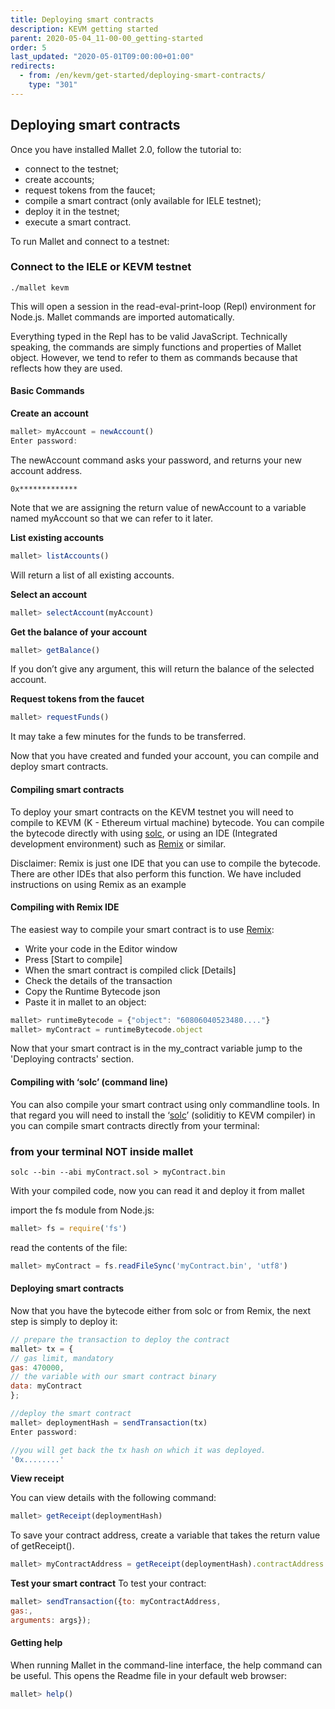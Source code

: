 ```yaml
---
title: Deploying smart contracts
description: KEVM getting started
parent: 2020-05-04_11-00-00_getting-started
order: 5
last_updated: "2020-05-01T09:00:00+01:00"
redirects:
  - from: /en/kevm/get-started/deploying-smart-contracts/
    type: "301"
---
```

## Deploying smart contracts

Once you have  installed Mallet 2.0, follow the tutorial to:

- connect to the testnet;
- create accounts;
- request tokens from the faucet;
- compile a smart contract (only available for IELE testnet);
- deploy it in the testnet;
- execute a smart contract.

To run Mallet and connect to a testnet:

### Connect to the IELE or KEVM testnet

```shell
./mallet kevm
```

This  will open a session in the read-eval-print-loop (Repl) environment for Node.js. Mallet commands are imported automatically.

Everything typed in the Repl has to be valid JavaScript. Technically speaking, the commands are simply functions and properties of Mallet object. However, we tend to refer to them as commands because that reflects how they are used.

#### Basic Commands

**Create an account**

```javascript
mallet> myAccount = newAccount() 
Enter password:
```

The newAccount command asks your password, and returns your new account address.

```shell
0x*************
```

Note that we are assigning the return value of newAccount to a variable named myAccount so that we can refer to it later.

**List existing accounts**

```javascript
mallet> listAccounts()
```

Will return a list of all existing accounts.

**Select an account**

```javascript
mallet> selectAccount(myAccount)
```

**Get the balance of your account**

```javascript
mallet> getBalance()
```

If you don’t give any argument, this will return the balance of the selected account.

**Request tokens from the faucet**

```javascript
mallet> requestFunds()
```

It may take a few minutes for the funds to be transferred.

Now that you have created and funded your account, you can compile and deploy smart contracts.

#### Compiling smart contracts

To deploy your smart contracts on the KEVM testnet you will need to compile to KEVM (K - Ethereum virtual machine) bytecode. You can compile the bytecode directly with using [solc](https://github.com/runtimeverification/solidity), or using an IDE (Integrated development environment) such as  [Remix](https://remix.ethereum.org/) or similar.

Disclaimer:  Remix  is just one IDE that you can use to compile the bytecode. There are other IDEs that also perform this function. We have included instructions on using Remix as an example

#### Compiling with Remix IDE

The easiest way to compile your smart contract is to use [Remix](https://remix.ethereum.org/):

* Write your code in the Editor window
* Press [Start to compile] 
* When the smart contract is compiled click \[Details\]
* Check the details of the transaction
* Copy the Runtime Bytecode json
* Paste it in mallet to an object:
```javascript
mallet> runtimeBytecode = {"object": "60806040523480...."}
mallet> myContract = runtimeBytecode.object
```

Now that your smart contract is in the my_contract variable jump to the 'Deploying contracts' section.

#### Compiling with ‘solc’ (command line)

You can also compile your smart contract using only commandline tools. In that regard you will need to install the ‘[solc](https://github.com/runtimeverification/solidity)’ (soliditiy to KEVM compiler) in you can compile smart contracts directly from your terminal:

### from your terminal NOT inside mallet

```shell
solc --bin --abi myContract.sol > myContract.bin
```

With your compiled code, now you can read it and deploy it from mallet

import the fs module from Node.js:

```javascript
mallet> fs = require('fs')
```

read the contents of the file:

```javascript
mallet> myContract = fs.readFileSync('myContract.bin', 'utf8')
```

#### Deploying smart contracts

Now that you have the bytecode either from solc or from Remix, the next step is simply to deploy it:

```javascript
// prepare the transaction to deploy the contract
mallet> tx = {
// gas limit, mandatory
gas: 470000,
// the variable with our smart contract binary                      
data: myContract
};

//deploy the smart contract
mallet> deploymentHash = sendTransaction(tx)
Enter password:

//you will get back the tx hash on which it was deployed. 
'0x........'
```

**View receipt**

You can view details with the following command:

```javascript
mallet> getReceipt(deploymentHash)
```

To save your contract address, create a variable that takes the return value of getReceipt().

```javascript
mallet> myContractAddress = getReceipt(deploymentHash).contractAddress
```

**Test your smart contract**
To test your contract:

```javascript
mallet> sendTransaction({to: myContractAddress, 
gas:, 
arguments: args});
```

#### Getting help

When running Mallet in the command-line interface, the help command can be useful. This opens the Readme file in your default web browser:

```javascript
mallet> help()
```
